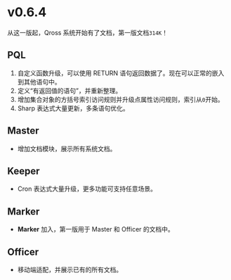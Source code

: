 # v0.6.4

从这一版起，Qross 系统开始有了文档，第一版文档`314K`！

## PQL

1. 自定义函数升级，可以使用 RETURN 语句返回数据了。现在可以正常的嵌入到其他语句中。
2. 定义“有返回值的语句”，并重新整理。
3. 增加集合对象的方括号索引访问规则并升级点属性访问规则，索引从`0`开始。
4. Sharp 表达式大量更新，多条语句优化。

## Master

* 增加文档模块，展示所有系统文档。

## Keeper

* Cron 表达式大量升级，更多功能可支持任意场景。

## Marker

* **Marker** 加入，第一版用于 Master 和 Officer 的文档中。

## Officer

* 移动端适配，并展示已有的所有文档。